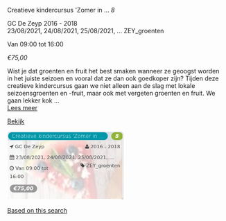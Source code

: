 Creatieve kindercursus 'Zomer in ... *8*

GC De Zeyp 2016 - 2018  
23/08/2021, 24/08/2021, 25/08/2021, ... ZEY\_groenten  

Van 09:00 tot 16:00

*€75,00*

  

Wist je dat groenten en fruit het best smaken wanneer ze geoogst worden in het juiste seizoen en vooral dat ze dan ook goedkoper zijn? Tijden deze creatieve kindercursus gaan we niet alleen aan de slag met lokale seizoensgroenten en -fruit, maar ook met vergeten groenten en fruit. We gaan lekker kok ...  
[Lees meer](https://tickets.vgc.be/activity/subscribe/ZEY_groenten)

[Bekijk](https://tickets.vgc.be/activity/subscribe/ZEY_groenten)

![](60137.png)

[Based on this search](https://tickets.vgc.be/activity/index?&vrijeplaatsen=1&Age%5B%5D=3%2C4&entity=276)